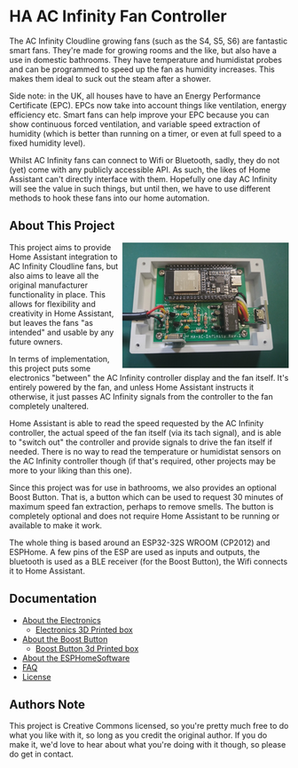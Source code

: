 # HA AC Infinity Fan Controller

The AC Infinity Cloudline growing fans (such as the S4, S5, S6) are fantastic smart fans. They're made for growing rooms and the like, but also have a use in domestic bathrooms. They have temperature and humidistat probes and can be programmed to speed up the fan as humidity increases. This makes them ideal to suck out the steam after a shower.

Side note: in the UK, all houses have to have an Energy Performance Certificate (EPC). EPCs now take into account things like ventilation, energy efficiency etc. Smart fans can help improve your EPC because you can show continuous forced ventilation, and variable speed extraction of humidity (which is better than running on
a timer, or even at full speed to a fixed humidity level).

Whilst AC Infinity fans can connect to Wifi or Bluetooth, sadly, they do not (yet) come with any publicly accessible API. As such, the likes of Home Assistant can't directly interface with them. Hopefully one day AC Infinity will see the value in such things, but until then, we have to use different methods to hook these fans into our home automation.

## About This Project

[<img src="electronics/7-in-box.jpg" width="300" height="auto" align="right">](electronics/7-in-box.jpg)

This project aims to provide Home Assistant integration to AC Infinity Cloudline fans, but also aims to leave all the original manufacturer functionality in place. This allows for flexibility and creativity in Home Assistant, but leaves the fans "as intended" and usable by any future owners.

In terms of implementation, this project puts some electronics "between" the AC Infinity controller display and the fan itself. It's entirely powered by the fan, and unless Home Assistant instructs it otherwise, it just passes AC Infinity signals from the controller to the fan completely unaltered.

Home Assistant is able to read the speed requested by the AC Infinity controller, the actual speed of the fan itself (via its tach signal), and is able to "switch out" the controller and provide signals to drive the fan itself if needed. There is no way to read the temperature or humidistat sensors on the AC Infinity controller though (if that's required, other projects may be more to your liking than this one).

Since this project was for use in bathrooms, we also provides an optional Boost Button. That is, a button which can be used to request 30 minutes of maximum speed fan extraction, perhaps to remove smells. The button is completely optional and does not require Home Assistant to be running or available to make it work.

The whole thing is based around an ESP32-32S WROOM (CP2012) and ESPHome. A few pins of the ESP are used as inputs and outputs, the bluetooth is used as a BLE receiver (for the Boost Button), the Wifi connects it to Home Assistant.

## Documentation

- [About the Electronics](electronics/readme.md)
  - [Electronics 3D Printed box](electronics/3d-printer/readme.md)
- [About the Boost Button](boost-button/readme.md)
  - [Boost Button 3d Printed box](boot-button/3d-printer/readme.md)
- [About the ESPHomeSoftware](esphome/readme.md)
- [FAQ](faq.md)
- [License](LICENSE.md)

## Authors Note

This project is Creative Commons licensed, so you're pretty much free to do what you like with it, so long as you credit the original author. If you do make it, we'd love to hear about what you're doing with it though, so please do get in contact.
